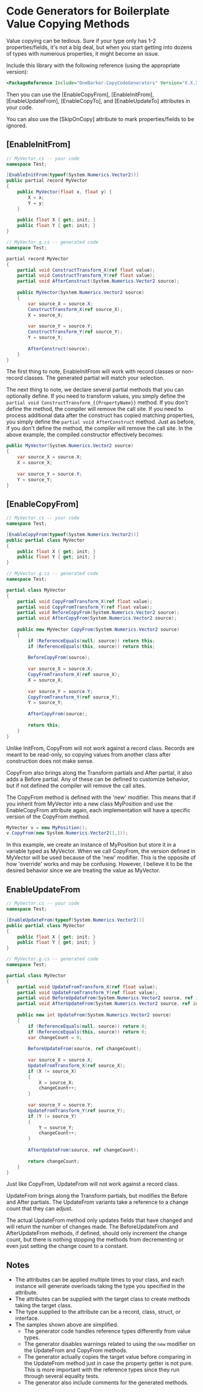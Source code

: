 ﻿# Code Generators for Boilerplate Value Copying Methods

Value copying can be tedious.  Sure if your type only has 1-2 properties/fields, it's not a big
deal, but when you start getting into dozens of types with numerous properties, it might
become an issue.

Include this library with the following reference (using the appropriate version):

```xml
<PackageReference Include="OneBarker.CopyCodeGenerators" Version="X.X.X" ExcludeAssets="all" IncludeAssets="analyzers" />
```

Then you can use the [EnableCopyFrom], [EnableInitFrom], [EnableUpdateFrom], [EnableCopyTo], and [EnableUpdateTo]
attributes in your code.

You can also use the [SkipOnCopy] attribute to mark properties/fields to be ignored.


## [EnableInitFrom]

```csharp
// MyVector.cs -- your code
namespace Test;

[EnableInitFrom(typeof(System.Numerics.Vector2))]
public partial record MyVector
{
    public MyVector(float x, float y) {
        X = x;
        Y = y;
    }
    
    public float X { get; init; }
    public float Y { get; init; }
}

// MyVector.g.cs -- generated code
namespace Test;

partial record MyVector
{
    partial void ConstructTransform_X(ref float value);
    partial void ConstructTransform_Y(ref float value);
    partial void AfterConstruct(System.Numerics.Vector2 source);
    
    public MyVector(System.Numerics.Vector2 source)
    {
        var source_X = source.X;
        ConstructTransform_X(ref source_X);
        X = source_X;
        
        var source_Y = source.Y;
        ConstructTransform_Y(ref source_Y);
        Y = source_Y;
        
        AfterConstruct(source);
    }
}
```

The first thing to note, EnableInitFrom will work with record classes or non-record classes.
The generated partial will match your selection.

The next thing to note, we declare several partial methods that you can optionally define.
If you need to transform values, you simply define the ```partial void ConstructTransform_{{PropertyName}}```
method.  If you don't define the method, the compiler will remove the call site.
If you need to process additional data after the construct has copied matching properties, you
simply define the ```partial void AfterConstruct``` method.  Just as before, if you don't define
the method, the compiler will remove the call site.  In the above example, the compiled 
constructor effectively becomes:
```csharp
public MyVector(System.Numerics.Vector2 source)
{
    var source_X = source.X;
    X = source_X;
    
    var source_Y = source.Y;
    Y = source_Y;
}
```

## [EnableCopyFrom]
```csharp
// MyVector.cs -- your code
namespace Test;

[EnableCopyFrom(typeof(System.Numerics.Vector2))]
public partial class MyVector
{
    public float X { get; init; }
    public float Y { get; init; }
}

// MyVector.g.cs -- generated code
namespace Test;

partial class MyVector
{
    partial void CopyFromTransform_X(ref float value);
    partial void CopyFromTransform_Y(ref float value);
    partial void BeforeCopyFrom(System.Numerics.Vector2 source);
    partial void AfterCopyFrom(System.Numerics.Vector2 source);
    
    public new MyVector CopyFrom(System.Numerics.Vector2 source)
    {
        if (ReferenceEquals(null, source)) return this;
        if (ReferenceEquals(this, source)) return this;
        
        BeforeCopyFrom(source);
        
        var source_X = source.X;
        CopyFromTransform_X(ref source_X);
        X = source_X;
        
        var source_Y = source.Y;
        CopyFromTransform_Y(ref source_Y);
        Y = source_Y;
        
        AfterCopyFrom(source);
        
        return this;
    }
}
```

Unlike InitFrom, CopyFrom will not work against a record class.  Records are meant to be
read-only, so copying values from another class after construction does not make sense.

CopyFrom also brings along the Transform partials and After partial, it also adds a Before
partial.  Any of these can be defined to customize behavior, but if not defined the compiler
will remove the call sites.

The CopyFrom method is defined with the 'new' modifier.  This means that if you inherit from 
MyVector into a new class MyPosition and use the EnableCopyFrom attribute again, each
implementation will have a specific version of the CopyFrom method.

```csharp
MyVector v = new MyPosition();
v.CopyFrom(new System.Numerics.Vector2(1,1));
```
In this example, we create an instance of MyPosition but store it in a variable typed as
MyVector.  When we call CopyFrom, the version defined in MyVector will be used because of
the 'new' modifier.  This is the opposite of how 'override' works and may be confusing.
However, I believe it to be the desired behavior since we are treating the value as MyVector.

## EnableUpdateFrom
```csharp
// MyVector.cs -- your code
namespace Test;

[EnableUpdateFrom(typeof(System.Numerics.Vector2))]
public partial class MyVector
{
    public float X { get; init; }
    public float Y { get; init; }
}

// MyVector.g.cs -- generated code
namespace Test;

partial class MyVector
{
    partial void UpdateFromTransform_X(ref float value);
    partial void UpdateFromTransform_Y(ref float value);
    partial void BeforeUpdateFrom(System.Numerics.Vector2 source, ref int changeCount);
    partial void AfterUpdateFrom(System.Numerics.Vector2 source, ref int changeCount);
    
    public new int UpdateFrom(System.Numerics.Vector2 source)
    {
        if (ReferenceEquals(null, source)) return 0;
        if (ReferenceEquals(this, source)) return 0;
        var changeCount = 0;
        
        BeforeUpdateFrom(source, ref changeCount);
        
        var source_X = source.X;
        UpdateFromTransform_X(ref source_X);
        if (X != source_X)
        {
            X = source_X;
            changeCount++;
        }
        
        var source_Y = source.Y;
        UpdateFromTransform_Y(ref source_Y);
        if (Y != source_Y)
        {
            Y = source_Y;
            changeCount++;
        }
        
        AfterUpdateFrom(source, ref changeCount);
        
        return changeCount;
    }
}
```
Just like CopyFrom, UpdateFrom will not work against a record class.

UpdateFrom brings along the Transform partials, but modifies the Before and After partials.
The UpdateFrom variants take a reference to a change count that they can adjust.

The actual UpdateFrom method only updates fields that have changed and will return the number
of changes made.  The BeforeUpdateFrom and AfterUpdateFrom methods, if defined, should only
increment the change count, but there is nothing stopping the methods from decrementing or
even just setting the change count to a constant.

## Notes

* The attributes can be applied multiple times to your class, and each instance will 
generate overloads taking the type you specified in the attribute.
* The attributes can be supplied with the target class to create methods taking the target class.
* The type supplied to the attribute can be a record, class, struct, or interface.
* The samples shown above are simplified.  
  * The generator code handles reference types differently from value types.
  * The generator disables warnings related to using the ```new``` modifier on the UpdateFrom and
  CopyFrom methods.
  * The generator actually copies the target value before comparing in the UpdateFrom method just
  in case the property getter is not pure.
  This is more important with the reference types since they run through several equality tests.
  * The generator also include comments for the generated methods.

